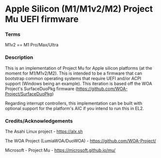 Apple Silicon (M1/M1v2/M2) Project Mu UEFI firmware
===================================================

### Terms

M1v2 == M1 Pro/Max/Ultra

### Description

This is an implementation of Project Mu for Apple silicon platforms (at the moment for M1/M1v2/M2). This is intended to be a firmware that can bootstrap common operating systems that require UEFI and/or ACPI support (Windows being an example). This iteration is based off the WOA Project's SurfaceDuoPkg firmware (https://github.com/WOA-Project/SurfaceDuoPkg)

Regarding interrupt controllers, this implementation can be built with optional support for the platform's AIC if you intend to run this in EL2.


### Credits/Acknowledgements

The Asahi Linux project - https://alx.sh

The WOA Project (LumiaWOA/DuoWOA) - https://github.com/WOA-Project/

Microsoft - Project Mu - https://microsoft.github.io/mu/